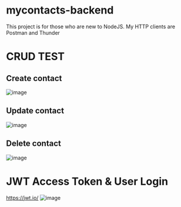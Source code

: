 # mycontacts-backend
This project is for those who are new to NodeJS.
My HTTP clients are Postman and Thunder

# CRUD TEST
## Create contact
![image](https://github.com/ThienNg65/mycontacts-backend/assets/112293169/3c8106ac-3a5e-4281-954e-6b48013eadf0)

## Update contact
![image](https://github.com/ThienNg65/mycontacts-backend/assets/112293169/e3aae60d-f5e0-444c-bd11-2dc06fd7ec26)

## Delete contact
![image](https://github.com/ThienNg65/mycontacts-backend/assets/112293169/a5c61330-7fce-497f-84b4-2e7522c81dcc)

# JWT Access Token & User Login
https://jwt.io/
![image](https://github.com/ThienNg65/mycontacts-backend/assets/112293169/d602efa4-2572-4634-a85b-7795aab37226)
